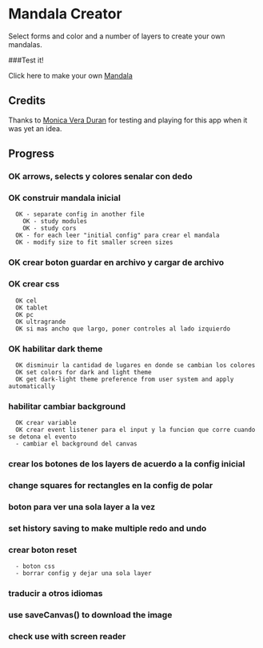 
# Mandala Creator

Select forms and color and a number of layers to create your own mandalas.

###Test it! 

Click here to make your own [Mandala](https://naveduran.github.io/mandala_creator/)

## Credits

Thanks to [Monica Vera Duran](https://www.linkedin.com/in/monica-vera-duran-91b46b278/) for testing and playing for this app when it was yet an idea.

## Progress

### OK  arrows, selects y colores senalar con dedo

### OK construir mandala inicial
      OK - separate config in another file
        OK - study modules 
        OK - study cors
      OK - for each leer "initial config" para crear el mandala
      OK - modify size to fit smaller screen sizes

### OK crear boton guardar en archivo y cargar de archivo

### OK crear css
      OK cel
      OK tablet
      OK pc
      OK ultragrande
      OK si mas ancho que largo, poner controles al lado izquierdo

### OK habilitar dark theme
      OK disminuir la cantidad de lugares en donde se cambian los colores
      OK set colors for dark and light theme
      OK get dark-light theme preference from user system and apply automatically

### habilitar cambiar background
      OK crear variable
      OK crear event listener para el input y la funcion que corre cuando se detona el evento
      - cambiar el background del canvas

### crear los botones de los layers de acuerdo a la config inicial

### change squares for rectangles en la config de polar

### boton para ver una sola layer a la vez

### set history saving to make multiple redo and undo

### crear boton reset
      - boton css
      - borrar config y dejar una sola layer

### traducir a otros idiomas

### use saveCanvas() to download the image

### check use with screen reader
